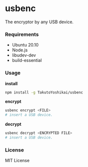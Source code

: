 # usbenc
The encryptor by any USB device.

### Requirements
* Ubuntu 20.10
* Node.js
* libudev-dev
* build-essential

### Usage
**install**
```bash
npm install -g TakutoYoshikai/usbenc
```

**encrypt**
```bash
usbenc encrypt <FILE>
# insert a USB device.
```

**decrypt**
```bash
usbenc decrypt <ENCRYPTED FILE>
# insert a USB device.
```

### License
MIT License
